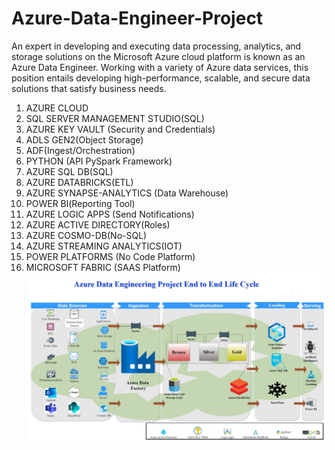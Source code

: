 # Azure-Data-Engineer-Project
An expert in developing and executing data processing, analytics, and storage solutions on the Microsoft Azure cloud platform is known as an Azure Data Engineer. Working with a variety of Azure data services, this position entails developing high-performance, scalable, and secure data solutions that satisfy business needs.
1.	AZURE CLOUD
2.	SQL SERVER MANAGEMENT STUDIO(SQL)
3.	AZURE KEY VAULT (Security and Credentials)
4.	ADLS GEN2(Object Storage)
5.	ADF(Ingest/Orchestration)
6.	PYTHON (API PySpark Framework)
7.	AZURE SQL DB(SQL)
8.	AZURE DATABRICKS(ETL)
9.	AZURE SYNAPSE-ANALYTICS (Data Warehouse)
10.	POWER Bl(Reporting Tool)
11.	AZURE LOGIC APPS (Send Notifications)
12.	AZURE ACTIVE DIRECTORY(Roles)
13.	AZURE COSMO-DB(No-SQL)
14.	AZURE STREAMING ANALYTICS(IOT)
15.	POWER PLATFORMS (No Code Platform)
16.	MICROSOFT FABRIC (SAAS Platform)
![Uploading image.png…](https://github.com/rganesh203/Azure-Data-Engineer-Project/blob/main/1.jpg?raw=true)
